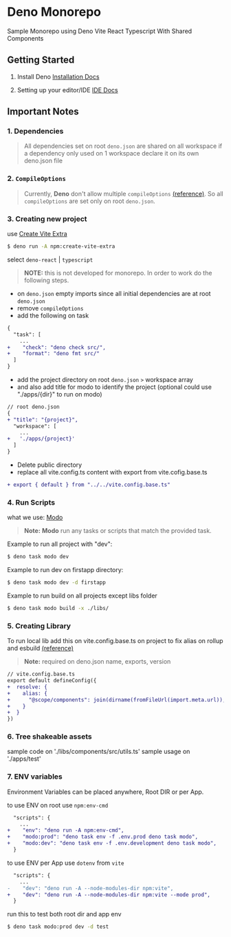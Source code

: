 # Deno Monorepo

Sample Monorepo using Deno Vite React Typescript With Shared Components

## Getting Started

1. Install Deno
   [Installation Docs](https://docs.deno.com/runtime/getting_started/installation)

2. Setting up your editor/IDE
   [IDE Docs](https://docs.deno.com/runtime/getting_started/setup_your_environment/#setting-up-your-editor%2Fide)

## Important Notes

### 1. Dependencies

> All dependencies set on root `deno.json` are shared on all workspace if a
> dependency only used on 1 workspace declare it on its own deno.json file

### 2. `CompileOptions`

> Currently, **Deno** don't allow multiple `compileOptions`
> [(reference)](https://docs.deno.com/runtime/fundamentals/workspaces/#configuring-built-in-deno-tools:~:text=Notes-,compilerOptions,-%E2%9C%85).
> So all `compileOptions` are set only on root `deno.json`.

### 3. Creating new project

use [Create Vite Extra](https://github.com/bluwy/create-vite-extra)

```bash
$ deno run -A npm:create-vite-extra
```

select `deno-react` | `typescript`

> **NOTE:** this is not developed for monorepo. In order to work do the
> following steps.

- on `deno.json` empty imports since all initial dependencies are at root
  `deno.json`
- remove `compileOptions`
- add the following on task

```diff
{
  "task": [
    ...
+    "check": "deno check src/",
+    "format": "deno fmt src/"
  ]
}
```

- add the project directory on root `deno.json` `>` workspace array
- and also add title for modo to identify the project (optional could use
  "./apps/{dir}" to run on modo)

```diff
// root deno.json
{
+ "title": "{project}",
  "workspace": [
    ...
+   './apps/{project}'
  ]
}
```

- Delete public directory
- replace all vite.config.ts content with export from vite.cofig.base.ts

```diff
+ export { default } from "../../vite.config.base.ts"
```

### 4. Run Scripts

what we use: [Modo](https://jsr.io/@quffe/modo)

> **Note:** **Modo** run any tasks or scripts that match the provided task.

Example to run all project with "dev":

```bash
$ deno task modo dev
```

Example to run dev on firstapp directory:

```bash
$ deno task modo dev -d firstapp
```

Example to run build on all projects except libs folder

```bash
$ deno task modo build -x ./libs/
```

### 5. Creating Library

To run local lib add this on vite.config.base.ts on project to fix alias on
rollup and esbuild
[(reference)](https://github.com/denoland/deno-vite-plugin/issues/19#issue-2596281103)

> **Note:** required on deno.json name, exports, version

```diff
// vite.config.base.ts
export default defineConfig({
+  resolve: {
+    alias: {
+      "@scope/components": join(dirname(fromFileUrl(import.meta.url)), "../../libs/components/mod.tsx")
+    }
+  }
})
```

### 6. Tree shakeable assets

sample code on './libs/components/src/utils.ts' sample usage on './apps/test'

### 7. ENV variables

Environment Variables can be placed anywhere, Root DIR or per App.

to use ENV on root use `npm:env-cmd`

```diff
  "scripts": {
    ...
+    "env": "deno run -A npm:env-cmd",
+    "modo:prod": "deno task env -f .env.prod deno task modo",
+    "modo:dev": "deno task env -f .env.development deno task modo",
  }
```

to use ENV per App use `dotenv` from `vite`

```diff
  "scripts": {
    ...
-    "dev": "deno run -A --node-modules-dir npm:vite",
+    "dev": "deno run -A --node-modules-dir npm:vite --mode prod",
  }
```
run this to test both root dir and app env
```bash
$ deno task modo:prod dev -d test
```
